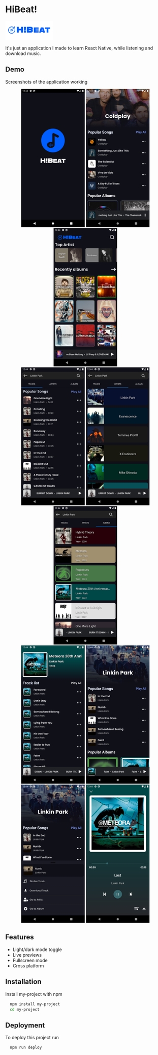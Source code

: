 # HiBeat!
![Logo](./assets/images/banner.png)

It's just an application I made to learn React Native, while listening and download music.

## Demo
Screenshots of the application working

<div align="center">
  <img src="./assets/images/img1.png" alt="IMG1" width="200"/>
  <img src="./assets/images/img2.png" alt="IMG2" width="200"/>
  <img src="./assets/images/img3.png" alt="IMG3" width="200"/>
</div>

<div align="center">
  <img src="./assets/images/img4.png" alt="IMG4" width="200"/>
  <img src="./assets/images/img5.png" alt="IMG5" width="200"/>
  <img src="./assets/images/img6.png" alt="IMG6" width="200"/>
</div>

<div align="center">
  <img src="./assets/images/img7.png" alt="IMG7" width="200"/>
  <img src="./assets/images/img8.png" alt="IMG8" width="200"/>
  <img src="./assets/images/img9.png" alt="IMG9" width="200"/>
  <img src="./assets/images/img10.png" alt="IMG10" width="200"/>
</div>




## Features

- Light/dark mode toggle
- Live previews
- Fullscreen mode
- Cross platform


## Installation

Install my-project with npm

```bash
  npm install my-project
  cd my-project
```
    
## Deployment

To deploy this project run

```bash
  npm run deploy
```


